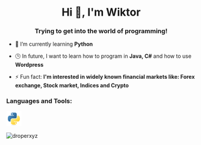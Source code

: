 <h1 align="center">Hi 👋, I'm Wiktor</h1>
<h3 align="center">Trying to get into the world of programming!</h3>

- 🌱 I’m currently learning **Python**

- 🕒 In future, I want to learn how to program in **Java, C#** and how to use **Wordpress**


- ⚡ Fun fact: **I'm interested in widely known financial markets like: Forex exchange, Stock market, Indices and Crypto**

<h3 align="left">Languages and Tools:</h3>
<p align="left"> <a href="https://www.python.org" target="_blank" rel="noreferrer"> <img src="https://raw.githubusercontent.com/devicons/devicon/master/icons/python/python-original.svg" alt="python" width="40" height="40"/> </a> </p>

<p><img align="left" src="https://github-readme-stats.vercel.app/api/top-langs?username=droperxyz&show_icons=true&locale=en&layout=compact" alt="droperxyz" /></p>


